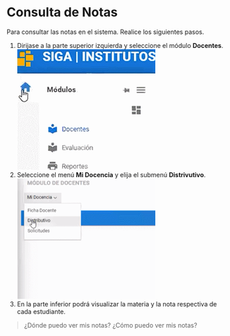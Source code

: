 # **Consulta de Notas**
Para consultar las notas en el sistema. Realice los siguientes pasos.

1. Dirijase a la parte superior izquierda y seleccione el módulo **Docentes**.
![Paso 1](CN-paso1.gif)
2. Seleccione el menú **Mi Docencia** y elija el submenú **Distrivutivo**.
![Paso 2](CN-paso2.gif)
3. En la parte inferior podrá visualizar la materia y la nota respectiva de cada estudiante.

>¿Dónde puedo ver mis notas?
>¿Cómo puedo ver mis notas?